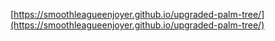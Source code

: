 [https://smoothleagueenjoyer.github.io/upgraded-palm-tree/](https://smoothleagueenjoyer.github.io/upgraded-palm-tree/)
